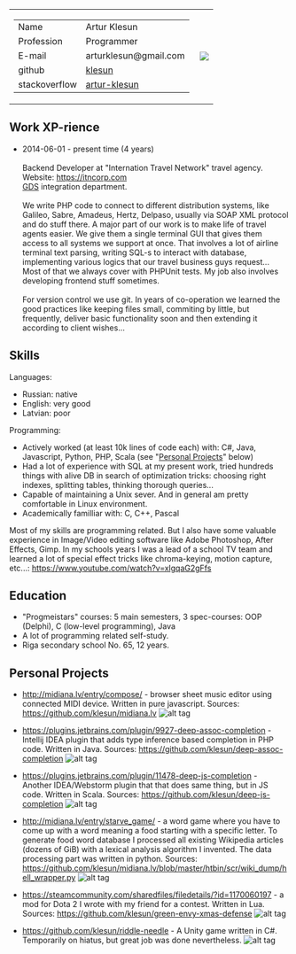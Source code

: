 <table><tr>
	<td><table>
		<tr><td> Name          </td><td> Artur Klesun                                                                    </td></tr>
		<tr><td> Profession    </td><td> Programmer                                                                      </td></tr>
		<tr><td> E-mail        </td><td> arturklesun@gmail.com                                                           </td></tr>
		<tr><td> github        </td><td> <a href="https://github.com/klesun">klesun</a>                                  </td></tr>
		<tr><td> stackoverflow </td><td> <a href="https://stackoverflow.com/users/2750743/artur-klesun">artur-klesun</a> </td></tr>
	</table></td>
	<td><img src="https://user-images.githubusercontent.com/5202330/38005603-08518c7c-324a-11e8-9531-fb23edb76b3a.jpg" align="right"/></td>
</tr></table>

 Work XP-rience
----------------

- 2014-06-01 - present time (4 years)<br/><br/>
Backend Developer at "Internation Travel Network" travel agency.<br/>
Website: https://itncorp.com<br/>
[GDS](https://en.wikipedia.org/wiki/Global_distribution_system) integration department.<br/><br/>
 We write PHP code to connect to different distribution systems, like Galileo, 
Sabre, Amadeus, Hertz, Delpaso, usually via SOAP XML protocol and do stuff there. 
A major part of our work is to make life of travel agents easier.
We give them a single terminal GUI that gives them access to all systems we support 
at once. That involves a lot of  airline terminal text parsing, writing SQL-s to 
interact with database, implementing various logics that our travel business guys 
request... Most of that we always cover with PHPUnit tests. My job also involves 
developing frontend stuff sometimes.<br/><br/>
 For version control we use git. In years of co-operation we learned the good 
practices like keeping files small, commiting by little, but frequently, deliver 
basic functionality soon and then extending it according to client wishes...<br/>

 Skills
--------
Languages:
- Russian: native
- English: very good
- Latvian: poor

Programming:
- Actively worked (at least 10k lines of code each) with: C#, Java, Javascript, Python, PHP, Scala
(see "[Personal Projects](#user-content-personal-projects)" below)
- Had a lot of experience with SQL at my present work, tried hundreds things with alive DB in search 
of optimization tricks: choosing right indexes, splitting tables, thinking thorough queries...
- Capable of maintaining a Unix sever. And in general am pretty comfortable in Linux environment.
- Academically familliar with: C, C++, Pascal

Most of my skills are programming related. But I also have some valuable experience in Image/Video editing 
software like Adobe Photoshop, After Effects, Gimp. In my schools years I was a lead of a school TV team 
and learned a lot of special effect tricks like chroma-keying, motion capture, etc...:
https://www.youtube.com/watch?v=xlgqaG2gFfs

 Education
-----------

- "Progmeistars" courses: 5 main semesters, 3 spec-courses: OOP (Delphi), C (low-level programming), Java
- A lot of programming related self-study.
- Riga secondary school No. 65, 12 years.

 Personal Projects
-------------------

- http://midiana.lv/entry/compose/ - browser sheet music editor using connected MIDI device. Written in pure javascript. 
Sources: https://github.com/klesun/midiana.lv
![alt tag](https://github.com/klesun/midiana.lv/raw/master/screenshot_compose.png)

- https://plugins.jetbrains.com/plugin/9927-deep-assoc-completion - Intellij IDEA plugin that adds type inference based completion in PHP code. 
Written in Java.
Sources: https://github.com/klesun/deep-assoc-completion
![alt tag](https://raw.githubusercontent.com/klesun/phpstorm-deep-keys/master/imgs/screenshot.png)

- https://plugins.jetbrains.com/plugin/11478-deep-js-completion - Another IDEA/Webstorm plugin that that does same thing, but in JS code. 
Written in Scala.
Sources: https://github.com/klesun/deep-js-completion
![alt tag](https://user-images.githubusercontent.com/5202330/50492169-c01e0400-0a1e-11e9-9eff-44d2cfebe09b.png)

- http://midiana.lv/entry/starve_game/ - a word game where you have to come up with a word meaning a food starting with a specific letter. 
To generate food word database I processed all existing Wikipedia articles (dozens of GiB) with a lexical analysis algorithm I invented. 
The data processing part was written in python.
Sources: https://github.com/klesun/midiana.lv/blob/master/htbin/scr/wiki_dump/hell_wrapper.py
![alt tag](https://cloud.githubusercontent.com/assets/5202330/26429290/babeb7f2-40ee-11e7-98e0-ab4b04306c41.png)

- https://steamcommunity.com/sharedfiles/filedetails/?id=1170060197 - a mod for Dota 2 I wrote with my friend for a contest. Written in Lua.
Sources: https://github.com/klesun/green-envy-xmas-defense
![alt tag](https://steamuserimages-a.akamaihd.net/ugc/867368888873667911/D53C89CC75A47AC50C09409D0BFBA4CF97242F80/)

- https://github.com/klesun/riddle-needle - A Unity game written in C#. Temporarily on hiatus, but great job was done nevertheless.
![alt tag](https://github.com/klesun/riddle-needle/blob/master/screenshots/village.png?raw=true)
